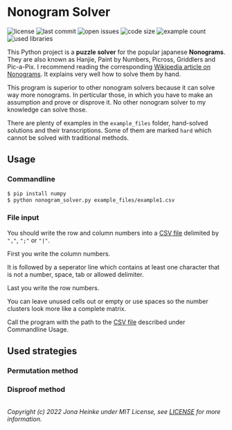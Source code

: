 # Nonogram Solver

![license](https://img.shields.io/github/license/jonaheinke/nonogram_solver)
![last commit](https://img.shields.io/github/last-commit/jonaheinke/nonogram_solver)
![open issues](https://img.shields.io/github/issues/jonaheinke/nonogram_solver)
![code size](https://img.shields.io/github/languages/code-size/jonaheinke/nonogram_solver)
![example count](https://img.shields.io/github/directory-file-count/jonaheinke/nonogram_solver/example_files?label=example%20files&type=file&extension=csv)
![used libraries](https://img.shields.io/badge/used%20libraries-numpy-013243)

This Python project is a **puzzle solver** for the popular japanese **Nonograms**. They are also known as Hanjie, Paint by Numbers, Picross, Griddlers and Pic-a-Pix. I recommend reading the corresponding [Wikipedia article on Nonograms](https://en.wikipedia.org/wiki/Nonogram). It explains very well how to solve them by hand.

This program is superior to other nonogram solvers because it can solve way more nonograms. In perticular those, in which you have to make an assumption and prove or disprove it. No other nonogram solver to my knowledge can solve those.

There are plenty of examples in the `example_files` folder, hand-solved solutions and their transcriptions. Some of them are marked `hard` which cannot be solved with traditional methods.

## Usage

### Commandline

```bash
$ pip install numpy
$ python nonogram_solver.py example_files/example1.csv
```

### File input

You should write the row and column numbers into a [CSV file](https://en.wikipedia.org/wiki/Comma-separated_values) delimited by `","`, `";"` or `"|"`.

First you write the column numbers.

It is followed by a seperator line which contains at least one character that is not a number, space, tab or allowed delimiter.

Last you write the row numbers.

You can leave unused cells out or empty or use spaces so the number clusters look more like a complete matrix.

Call the program with the path to the [CSV file](https://en.wikipedia.org/wiki/Comma-separated_values) described under Commandline Usage.

## Used strategies

### Permutation method

### Disproof method

\
*Copyright (c) 2022 Jona Heinke under MIT License, see [LICENSE](LICENSE) for more information.*